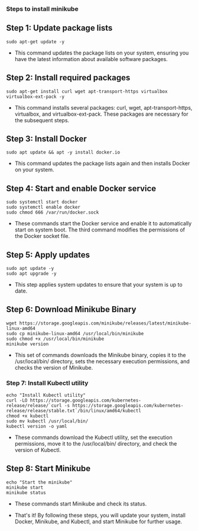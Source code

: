 ### Steps to install minikube


## Step 1: Update package lists
```
sudo apt-get update -y

```

* This command updates the package lists on your system, ensuring you have the latest information about available software packages.

## Step 2: Install required packages
```
sudo apt-get install curl wget apt-transport-https virtualbox virtualbox-ext-pack -y

```

* This command installs several packages: curl, wget, apt-transport-https, virtualbox, and virtualbox-ext-pack. These packages are necessary for the subsequent steps.

## Step 3: Install Docker
```
sudo apt update && apt -y install docker.io

```

* This command updates the package lists again and then installs Docker on your system.

## Step 4: Start and enable Docker service
```
sudo systemctl start docker
sudo systemctl enable docker
sudo chmod 666 /var/run/docker.sock
```

* These commands start the Docker service and enable it to automatically start on system boot. The third command modifies the permissions of the Docker socket file.



## Step 5: Apply updates
```
sudo apt update -y 
sudo apt upgrade -y
```

* This step applies system updates to ensure that your system is up to date.

## Step 6: Download Minikube Binary

```
wget https://storage.googleapis.com/minikube/releases/latest/minikube-linux-amd64
sudo cp minikube-linux-amd64 /usr/local/bin/minikube
sudo chmod +x /usr/local/bin/minikube
minikube version
```

* This set of commands downloads the Minikube binary, copies it to the /usr/local/bin/ directory, sets the necessary execution permissions, and checks the version of Minikube.

### Step 7: Install Kubectl utility

```
echo "Install Kubectl utility"
curl -LO https://storage.googleapis.com/kubernetes-release/release/`curl -s https://storage.googleapis.com/kubernetes-release/release/stable.txt`/bin/linux/amd64/kubectl
chmod +x kubectl
sudo mv kubectl /usr/local/bin/
kubectl version -o yaml
```

* These commands download the Kubectl utility, set the execution permissions, move it to the /usr/local/bin/ directory, and check the version of Kubectl.


## Step 8: Start Minikube

```
echo "Start the minikube"
minikube start 
minikube status
```

* These commands start Minikube and check its status.

* That's it! By following these steps, you will update your system, install Docker, Minikube, and Kubectl, and start Minikube for further usage.